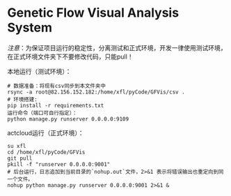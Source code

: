 # Genetic Flow Visual Analysis System

*注意*：为保证项目运行的稳定性，分离测试和正式环境，开发一律使用测试环境，在正式环境文件夹下不要修改代码，只能pull！

本地运行（测试环境）：

```
# 数据准备：将现有csv同步到本文件夹中
rsync -a root@82.156.152.182:/home/xfl/pyCode/GFVis/csv .
# 环境搭建:
pip install -r requirements.txt
运行命令（端口可自行指定）：
python manage.py runserver 0.0.0.0:9109
```

actcloud运行（正式环境）：

```
su xfl
cd /home/xfl/pyCode/GFVis
git pull
pkill -f "runserver 0.0.0.0:9001"
# 后台运行，日志追加到当前目录的`nohup.out`文件，2>&1 表示将错误输出也重定向到同一个文件。
nohup python manage.py runserver 0.0.0.0:9001 2>&1 &
```
